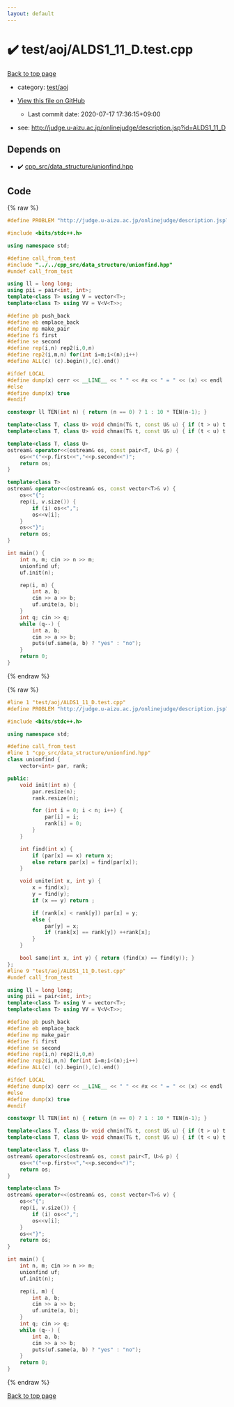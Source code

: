 ```yaml
---
layout: default
---
```


<!-- mathjax config similar to math.stackexchange -->
<script type="text/javascript" async
  src="https://cdnjs.cloudflare.com/ajax/libs/mathjax/2.7.5/MathJax.js?config=TeX-MML-AM_CHTML">
</script>
<script type="text/x-mathjax-config">
  MathJax.Hub.Config({
    TeX: { equationNumbers: { autoNumber: "AMS" }},
    tex2jax: {
      inlineMath: [ ['$','$'] ],
      processEscapes: true
    },
    "HTML-CSS": { matchFontHeight: false },
    displayAlign: "left",
    displayIndent: "2em"
  });
</script>

<script type="text/javascript" src="https://cdnjs.cloudflare.com/ajax/libs/jquery/3.4.1/jquery.min.js"></script>
<script src="https://cdn.jsdelivr.net/npm/jquery-balloon-js@1.1.2/jquery.balloon.min.js" integrity="sha256-ZEYs9VrgAeNuPvs15E39OsyOJaIkXEEt10fzxJ20+2I=" crossorigin="anonymous"></script>
<script type="text/javascript" src="../../../assets/js/copy-button.js"></script>
<link rel="stylesheet" href="../../../assets/css/copy-button.css" />


# :heavy_check_mark: test/aoj/ALDS1_11_D.test.cpp

<a href="../../../index.html">Back to top page</a>

* category: <a href="../../../index.html#0d0c91c0cca30af9c1c9faef0cf04aa9">test/aoj</a>
* <a href="{{ site.github.repository_url }}/blob/master/test/aoj/ALDS1_11_D.test.cpp">View this file on GitHub</a>
    - Last commit date: 2020-07-17 17:36:15+09:00


* see: <a href="http://judge.u-aizu.ac.jp/onlinejudge/description.jsp?id=ALDS1_11_D">http://judge.u-aizu.ac.jp/onlinejudge/description.jsp?id=ALDS1_11_D</a>


## Depends on

* :heavy_check_mark: <a href="../../../library/cpp_src/data_structure/unionfind.hpp.html">cpp_src/data_structure/unionfind.hpp</a>


## Code

<a id="unbundled"></a>
{% raw %}
```cpp
#define PROBLEM "http://judge.u-aizu.ac.jp/onlinejudge/description.jsp?id=ALDS1_11_D"

#include <bits/stdc++.h>

using namespace std;

#define call_from_test
#include "../../cpp_src/data_structure/unionfind.hpp"
#undef call_from_test

using ll = long long;
using pii = pair<int, int>;
template<class T> using V = vector<T>;
template<class T> using VV = V<V<T>>;

#define pb push_back
#define eb emplace_back
#define mp make_pair
#define fi first
#define se second
#define rep(i,n) rep2(i,0,n)
#define rep2(i,m,n) for(int i=m;i<(n);i++)
#define ALL(c) (c).begin(),(c).end()

#ifdef LOCAL
#define dump(x) cerr << __LINE__ << " " << #x << " = " << (x) << endl
#else 
#define dump(x) true
#endif

constexpr ll TEN(int n) { return (n == 0) ? 1 : 10 * TEN(n-1); }

template<class T, class U> void chmin(T& t, const U& u) { if (t > u) t = u; }
template<class T, class U> void chmax(T& t, const U& u) { if (t < u) t = u; }

template<class T, class U>
ostream& operator<<(ostream& os, const pair<T, U>& p) {
	os<<"("<<p.first<<","<<p.second<<")";
	return os;
}

template<class T>
ostream& operator<<(ostream& os, const vector<T>& v) {
	os<<"{";
	rep(i, v.size()) {
		if (i) os<<",";
		os<<v[i];
	}
	os<<"}";
	return os;
}

int main() {
	int n, m; cin >> n >> m;
	unionfind uf;
	uf.init(n);

	rep(i, m) {
		int a, b;
		cin >> a >> b;
		uf.unite(a, b);
	}
	int q; cin >> q;
	while (q--) {
		int a, b;
		cin >> a >> b;
		puts(uf.same(a, b) ? "yes" : "no");
	}
	return 0;
}
```
{% endraw %}

<a id="bundled"></a>
{% raw %}
```cpp
#line 1 "test/aoj/ALDS1_11_D.test.cpp"
#define PROBLEM "http://judge.u-aizu.ac.jp/onlinejudge/description.jsp?id=ALDS1_11_D"

#include <bits/stdc++.h>

using namespace std;

#define call_from_test
#line 1 "cpp_src/data_structure/unionfind.hpp"
class unionfind {
	vector<int> par, rank;

public:
	void init(int n) {
		par.resize(n);
		rank.resize(n);

		for (int i = 0; i < n; i++) {
			par[i] = i;
			rank[i] = 0;
		}
	}

	int find(int x) {
		if (par[x] == x) return x;
		else return par[x] = find(par[x]);
	}

	void unite(int x, int y) {
		x = find(x);
		y = find(y);
		if (x == y) return ;

		if (rank[x] < rank[y]) par[x] = y;
		else {
			par[y] = x;
			if (rank[x] == rank[y]) ++rank[x];
		}
	}

	bool same(int x, int y) { return (find(x) == find(y)); }
};
#line 9 "test/aoj/ALDS1_11_D.test.cpp"
#undef call_from_test

using ll = long long;
using pii = pair<int, int>;
template<class T> using V = vector<T>;
template<class T> using VV = V<V<T>>;

#define pb push_back
#define eb emplace_back
#define mp make_pair
#define fi first
#define se second
#define rep(i,n) rep2(i,0,n)
#define rep2(i,m,n) for(int i=m;i<(n);i++)
#define ALL(c) (c).begin(),(c).end()

#ifdef LOCAL
#define dump(x) cerr << __LINE__ << " " << #x << " = " << (x) << endl
#else 
#define dump(x) true
#endif

constexpr ll TEN(int n) { return (n == 0) ? 1 : 10 * TEN(n-1); }

template<class T, class U> void chmin(T& t, const U& u) { if (t > u) t = u; }
template<class T, class U> void chmax(T& t, const U& u) { if (t < u) t = u; }

template<class T, class U>
ostream& operator<<(ostream& os, const pair<T, U>& p) {
	os<<"("<<p.first<<","<<p.second<<")";
	return os;
}

template<class T>
ostream& operator<<(ostream& os, const vector<T>& v) {
	os<<"{";
	rep(i, v.size()) {
		if (i) os<<",";
		os<<v[i];
	}
	os<<"}";
	return os;
}

int main() {
	int n, m; cin >> n >> m;
	unionfind uf;
	uf.init(n);

	rep(i, m) {
		int a, b;
		cin >> a >> b;
		uf.unite(a, b);
	}
	int q; cin >> q;
	while (q--) {
		int a, b;
		cin >> a >> b;
		puts(uf.same(a, b) ? "yes" : "no");
	}
	return 0;
}

```
{% endraw %}

<a href="../../../index.html">Back to top page</a>

